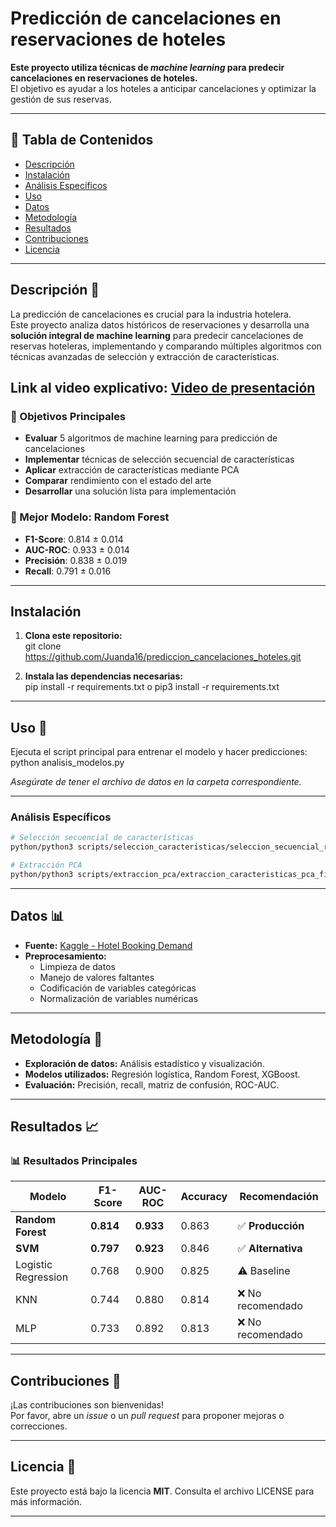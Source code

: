 # Predicción de cancelaciones en reservaciones de hoteles

**Este proyecto utiliza técnicas de _machine learning_ para predecir cancelaciones en reservaciones de hoteles.**  
El objetivo es ayudar a los hoteles a anticipar cancelaciones y optimizar la gestión de sus reservas.

---

## 📑 **Tabla de Contenidos**
- [Descripción](#descripción-📝)
- [Instalación](#instalación)
- [Análisis Específicos](#análisis-específicos)
- [Uso](#uso-🚀)
- [Datos](#datos-📊)
- [Metodología](#metodología-🧠)
- [Resultados](#resultados-📈)
- [Contribuciones](#contribuciones-🤝)
- [Licencia](#licencia-📝)

---

## Descripción 📝
La predicción de cancelaciones es crucial para la industria hotelera.  
Este proyecto analiza datos históricos de reservaciones y desarrolla una **solución integral de machine learning** para predecir cancelaciones de reservas hoteleras, implementando y comparando múltiples algoritmos con técnicas avanzadas de selección y extracción de características.

## Link al video explicativo: [Video de presentación](https://drive.google.com/file/d/1GXIzq5xeMyxDU0jvkdIBEiI1gAH-m4Ng/view?usp=sharing)

### 🎯 Objetivos Principales

- **Evaluar** 5 algoritmos de machine learning para predicción de cancelaciones
- **Implementar** técnicas de selección secuencial de características
- **Aplicar** extracción de características mediante PCA
- **Comparar** rendimiento con el estado del arte
- **Desarrollar** una solución lista para implementación



### 🎯 Mejor Modelo: **Random Forest**
- **F1-Score**: 0.814 ± 0.014
- **AUC-ROC**: 0.933 ± 0.014
- **Precisión**: 0.838 ± 0.019
- **Recall**: 0.791 ± 0.016

---

## Instalación

1. **Clona este repositorio:**  
   git clone https://github.com/Juanda16/prediccion_cancelaciones_hoteles.git

2. **Instala las dependencias necesarias:**  
   pip install -r requirements.txt o pip3 install -r requirements.txt

---
## Uso 🚀 

Ejecuta el script principal para entrenar el modelo y hacer predicciones:  
python analisis_modelos.py

_Asegúrate de tener el archivo de datos en la carpeta correspondiente._

---

### Análisis Específicos

```bash
# Selección secuencial de características
python/python3 scripts/seleccion_caracteristicas/seleccion_secuencial_robusta.py

# Extracción PCA
python/python3 scripts/extraccion_pca/extraccion_caracteristicas_pca_final.py
```

---



## Datos 📊 

- **Fuente:** [Kaggle - Hotel Booking Demand](https://www.kaggle.com/datasets/jessemostipak/hotel-booking-demand)
- **Preprocesamiento:** 
  - Limpieza de datos
  - Manejo de valores faltantes
  - Codificación de variables categóricas
  - Normalización de variables numéricas

---

## Metodología 🧠 

- **Exploración de datos:** Análisis estadístico y visualización.
- **Modelos utilizados:** Regresión logística, Random Forest, XGBoost.
- **Evaluación:** Precisión, recall, matriz de confusión, ROC-AUC.

---

## Resultados 📈 

### 📊 Resultados Principales

| Modelo | F1-Score | AUC-ROC | Accuracy | Recomendación |
|--------|----------|---------|----------|---------------|
| **Random Forest** | **0.814** | **0.933** | 0.863 | ✅ **Producción** |
| **SVM** | **0.797** | **0.923** | 0.846 | ✅ **Alternativa** |
| Logistic Regression | 0.768 | 0.900 | 0.825 | ⚠️ Baseline |
| KNN | 0.744 | 0.880 | 0.814 | ❌ No recomendado |
| MLP | 0.733 | 0.892 | 0.813 | ❌ No recomendado |


---

## Contribuciones 🤝 

¡Las contribuciones son bienvenidas!  
Por favor, abre un _issue_ o un _pull request_ para proponer mejoras o correcciones.

---

## Licencia 📝 

Este proyecto está bajo la licencia **MIT**. Consulta el archivo LICENSE para más información.

---